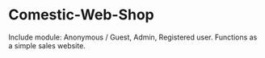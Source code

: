 # Comestic-Web-Shop
Include module: Anonymous / Guest, Admin, Registered user. Functions as a simple sales website.

